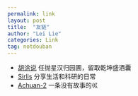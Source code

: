 ```yaml
---
permalink: link
layout: post
title:  "友链"
author: "Lei Lie"
categories: Link
tag: notdouban
---
```


- [胡涂说](https://hutusi.com/) 任抛星汉归园圃，留取乾坤盛酒囊
- [Sirlis](http://sirlis.cn/) 分享生活和科研的日常
- [Achuan-2](https://www.achuan-2.top/) 一条没有故事的巛